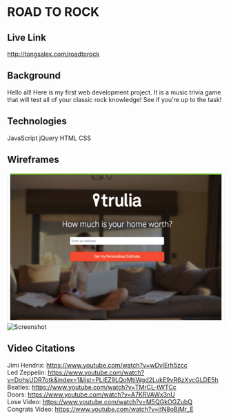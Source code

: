 # ROAD TO ROCK
## Live Link
http://tongsalex.com/roadtorock

## Background
Hello all! Here is my first web development project. It is a music trivia game that will test all of your classic rock knowledge! See if you're up to the task!

## Technologies
JavaScript
jQuery
HTML
CSS

## Wireframes 
![Screenshot](./screenshots/trulia.png)
![Screenshot](./screenshots/roadtorock.png)

## Video Citations
Jimi Hendrix: https://www.youtube.com/watch?v=wDvlErh5zcc <br />
Led Zeppelin: https://www.youtube.com/watch?v=DohsUDR7otk&index=1&list=PLiEZ9LQoMtiWgd2LukE9vR6zXvcGLDE5h <br />
Beatles: https://www.youtube.com/watch?v=TMrCL-tWTCc <br />
Doors: https://www.youtube.com/watch?v=A7KRVAWx3nU <br />
Lose Video: https://www.youtube.com/watch?v=M5QGkOGZubQ <br />
Congrats Video: https://www.youtube.com/watch?v=jtN8oBjMr_E <br />
